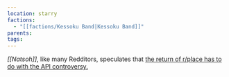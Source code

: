 ```yaml
---
location: starry
factions:
  - "[[factions/Kessoku Band|Kessoku Band]]"
parents: 
tags: 
---
```

*[[Natsoh]]*, like many Redditors, speculates that [the return of r/place has to do with the API controversy.](https://discord.com/channels/1093664259273130084/1093664259273130087/1131584686599192737)
